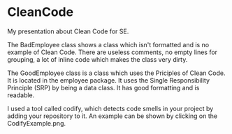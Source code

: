 # CleanCode
My presentation about Clean Code for SE.

The BadEmployee class shows a class which isn't formatted and is no example of Clean Code.
There are useless comments, no empty lines for grouping, a lot of inline code which makes the class very dirty.

The GoodEmployee class is a class which uses the Priciples of Clean Code. It is located in the employee package.
It uses the Single Responsibility Principle (SRP) by being a data class.
It has good formatting and is readable.

I used a tool called codify, which detects code smells in your project by adding your repository to it.
An example can be shown by clicking on the CodifyExample.png.
